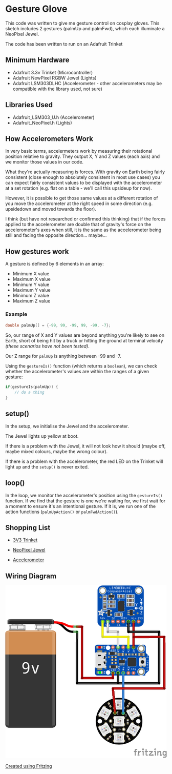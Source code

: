 # Gesture Glove

This code was written to give me gesture control on cosplay gloves. This sketch includes 2 gestures (palmUp and palmFwd), which each illuminate a NeoPixel Jewel.

The code has been written to run on an Adafruit Trinket

## Minimum Hardware

* Adafruit 3.3v Trinket (Microcontroller)
* Adafruit NewPixel RGBW Jewel (Lights)
* Adafruit LSM303DLHC (Accelerometer - other accelerometers may be compatible with the library used, not sure)

## Libraries Used

* Adafruit_LSM303_U.h (Accelerometer)
* Adafruit_NeoPixel.h (Lights)

## How Accelerometers Work

In very basic terms, accelermeters work by measuring their rotational position relative to gravity. They output X, Y and Z values (each axis) and we monitor those values in our code.

What they're actually measuring is forces. With gravity on Earth being fairly consistent (close enough to absolutely consistent in most use cases) you can expect fairly consistent values to be displayed with the accelerometer at a set rotation (e.g. flat on a table - we'll call this upsideup for now).

However, it is possible to get those same values at a different rotation of you move the accelerometer at the right speed in some direction (e.g. upsidedown and moved towards the floor).

I think (but have not researched or confirmed this thinking) that if the forces applied to the accelerometer are double that of gravity's force on the accelerometer's axes when still, it is the same as the accelerometer being still and facing the opposite direction... maybe...

## How gestures work

A gesture is defined by 6 elements in an array:
* Minimum X value
* Maximum X value
* Minimum Y value
* Maximum Y value
* Minimum Z value
* Maximum Z value

### Example

```C
double palmUp[] = {-99, 99, -99, 99, -99, -7};
```

So, our range of X and Y values are beyond anything you're likely to see on Earth, short of being hit by a truck or hitting the ground at terminal velocity *(these scenarios have not been tested)*.

Our Z range for `palmUp` is anything between -99 and -7.

Using the `gestureIs()` function (which returns a `boolean`), we can check whether the accelerometer's values are within the ranges of a given gesture:

```C
if(gestureIs(palmUp)) {
	// do a thing
}
```

## setup()
In the setup, we initialise the Jewel and the accelerometer.

The Jewel lights up yellow at boot.

If there is a problem with the Jewel, it will not look how it should (maybe off, maybe mixed colours, maybe the wrong colour).

If there is a problem with the accelerometer, the red LED on the Trinket will light up and the `setup()` is never exited.

## loop()

In the loop, we monitor the accelerometer's position using the `gestureIs()` function. If we find that the gesture is one we're waiting for, we first wait for a moment to ensure it's an intentional gesture. If it is, we run one of the action functions (`palmUpAction()` or `palmFwdAction()`).

## Shopping List

* [3V3 Trinket](https://www.rapidonline.com/adafruit-1500-trinket-3v3-attiny85-arduino-compatible-75-0580)

* [NeoPixel Jewel](https://www.rapidonline.com/adafruit-2859-neopixel-jewel-led-module-7-x-5050-rgbw-natural-white-4500k--73-5271)

* [Accelerometer](https://www.rapidonline.com/adafruit-1120-3-axis-accelerometer-and-magnetometer-compass-board-75-0582)

## Wiring Diagram

![alt text](https://github.com/TalonGrayson/trinket_gesture_glove/blob/master/Wiring%20Diagram_bb.png "Wiring Diagram created in Fritzing")

[Created using Fritzing](https://fritzing.org/home/)